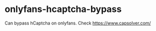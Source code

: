 # onlyfans-hcaptcha-bypass
Can bypass hCaptcha on onlyfans. Check https://www.capsolver.com/ 












































                                                                                                                                          